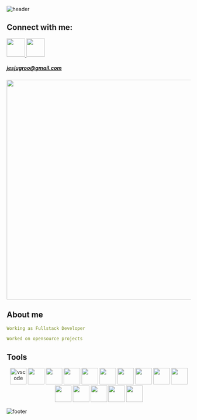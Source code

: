 ![header](https://capsule-render.vercel.app/api?type=waving&color=gradient&height=200&section=header&text=Hello%20World!&fontSize=90)

## Connect with me:
<a href="https://www.linkedin.com/in/brian-jugroo-599107254">
  <img height="50" src="https://cdn1.iconfinder.com/data/icons/logotypes/32/square-linkedin-512.png"/>
</a>

<a href="https://www.youtube.com/watch?v=dQw4w9WgXcQ">
  <img height="50" src="https://cdn4.iconfinder.com/data/icons/logos-brands-in-colors/48/google-gmail-512.png"/> 
  <h5>jesjugroo@gmail.com</h5>  
</a>

<p align="center">
  <img width="600" src="https://media.giphy.com/media/13HgwGsXF0aiGY/giphy.gif"/>
</p>

## About me
```yaml
Working as Fullstack Developer

Worked on opensource projects

```

## Tools
<p align="center">
  <img src="https://cdn.jsdelivr.net/gh/devicons/devicon/icons/vscode/vscode-original.svg" alt="vscode" width="45" height="45"/>
  <img src="https://cdn.jsdelivr.net/gh/devicons/devicon/icons/python/python-original.svg" width="45" height="45"/>
  <img src="https://cdn.jsdelivr.net/gh/devicons/devicon/icons/java/java-original.svg" width="45" height="45"/>
  <img src="https://cdn.jsdelivr.net/gh/devicons/devicon/icons/mysql/mysql-original-wordmark.svg" width="45" height="45"/>
  <img src="https://cdn.jsdelivr.net/gh/devicons/devicon/icons/react/react-original.svg" width="45" height="45"/>
  <img src="https://cdn.jsdelivr.net/gh/devicons/devicon/icons/c/c-original.svg" width="45" height="45"/>
  <img src="https://cdn.jsdelivr.net/gh/devicons/devicon/icons/figma/figma-original.svg" width="45" height="45"/>   
  <img src="https://cdn.jsdelivr.net/gh/devicons/devicon/icons/spring/spring-original-wordmark.svg" width="45" height="45"/>
  <img src="https://cdn.jsdelivr.net/gh/devicons/devicon/icons/css3/css3-original.svg" width="45" height="45"/>
  <img src="https://cdn.jsdelivr.net/gh/devicons/devicon/icons/materialui/materialui-original.svg" width="45" height="45"/>
  <img src="https://cdn.jsdelivr.net/gh/devicons/devicon/icons/linux/linux-original.svg" width="45" height="45"/>
  <img src="https://cdn.jsdelivr.net/gh/devicons/devicon/icons/mongodb/mongodb-plain-wordmark.svg" width="45" height="45"/>  
  <img src="https://cdn.jsdelivr.net/gh/devicons/devicon/icons/javascript/javascript-original.svg" width="45" height="45"/>
  <img src="https://cdn4.iconfinder.com/data/icons/logos-and-brands/512/4_Indesign_Adobe_logo_logos-512.png" width="45" height="45"/>  
  <img src="https://cdn.jsdelivr.net/gh/devicons/devicon/icons/photoshop/photoshop-plain.svg" width="45" height="45"/>
</p>


<!--## GitHub stats:-->
<!--![Prerendered's GitHub stats](https://github-readme-stats.vercel.app/api?username=Prerendered&show_icons=true&theme=radical)-->

<!--<div align="center">-->
  
<!--## Currently listening to:-->
<!--[![spotify-github-profile](https://spotify-github-profile.vercel.app/api/view?uid=31xodqetcqvi7fr3nme5ikosfomm&cover_image=true&theme=Novatorem&show_offline=false&background_color=121212&interchange=false&bar_color_cover=true)](https://github.com/kittinan/spotify-github-profile)-->

<!--![Snake animation](https://github.com/thepiyushmalhotra/thepiyushmalhotra/blob/output/github-contribution-grid-snake.svg)-->

<!--</div>-->

![footer](https://capsule-render.vercel.app/api?section=footer&type=waving)
